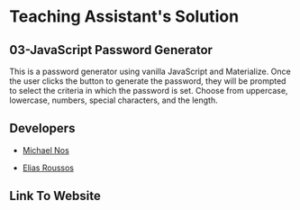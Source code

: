 # Teaching Assistant's Solution

## 03-JavaScript Password Generator

This is a password generator using vanilla JavaScript and Materialize. Once the user clicks the button to generate the password, they will be prompted to select the criteria in which the password is set. Choose from uppercase, lowercase, numbers, special characters, and the length.

## Developers
- [Michael Nos](https://github.com/mmnos)

- [Elias Roussos](https://github.com/EliasIsaiah)

## Link To Website
